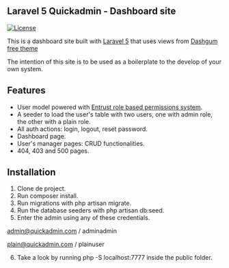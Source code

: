 ## Laravel 5 Quickadmin - Dashboard site

[![License](https://poser.pugx.org/laravel/framework/license.svg)](https://packagist.org/packages/laravel/framework)

This is a dashboard site built with [Laravel 5](https://github.com/laravel/laravel) that uses views from [Dashgum free theme](http://www.blacktie.co/2014/07/dashgum-free-dashboard/) 

The intention of this site is to be used as a boilerplate to the develop of your own system.

## Features

* User model powered with [Entrust role based permissions system](https://github.com/Zizaco/entrust/tree/laravel-5).
* A seeder to load the user's table with two users, one with admin role, the other with a plain role.
* All auth actions: login, logout, reset password.
* Dashboard page.
* User's manager pages: CRUD functionalities.
* 404, 403 and 500 pages.

## Installation

1. Clone de project.
2. Run composer install.
3. Run migrations with php artisan migrate.
4. Run the database seeders with php artisan db:seed.
5. Enter the admin using any of these credentials.

admin@quickadmin.com / adminadmin

plain@quickadmin.com / plainuser

6. Take a look by running php -S localhost:7777 inside the public folder.
